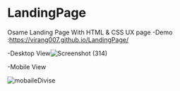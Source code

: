 # LandingPage
 Osame Landing Page With HTML &amp; CSS  UX page
-Demo :https://virang007.github.io/LandingPage/

-Desktop View![Screenshot (314)](https://github.com/Virang007/LandingPage/assets/104147123/ee0af4ff-60f0-4027-8b51-2f3d534fe9e0)

-Mobile View

![mobaileDivise](https://github.com/Virang007/LandingPage/assets/104147123/fc051221-9405-408d-aa64-403182b4bd5a)
